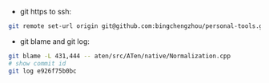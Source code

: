 
- git https to ssh:

```bash
git remote set-url origin git@github.com:bingchengzhou/personal-tools.git
```

- git blame and git log:
```bash
git blame -L 431,444 -- aten/src/ATen/native/Normalization.cpp
# show commit id
git log e926f75b0bc
```